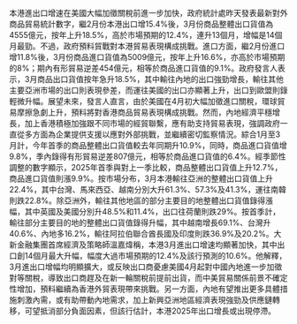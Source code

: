 本港進出口增速在美國大幅加徵關稅前進一步加快，政府統計處昨天發表最新對外商品貿易統計數字，繼2月份本港出口增15.4%後，3月份商品整體出口貨值為4555億元，按年上升18.5%，高於市場預期的12.4%，連升13個月，增幅是14個月最勁。不過，政府預料貿戰對本港貿易表現構成挑戰。進口方面，繼2月份進口增11.8%後，3月份商品進口貨值為5009億元，按年上升16.6%，亦高於市場預期的8%；期內有形貿易逆差454億元，相等於商品進口貨值的9.1%。政府發言人表示，3月商品出口貨值按年急升18.5%，其中輸往內地的出口強勁增長，輸往其他主要亞洲市場的出口則表現參差，而運往美國的出口亦顯著上升，出口到歐盟則錄輕微升幅。展望未來，發言人直言，由於美國在4月初大幅加徵進口關稅，環球貿易摩擦急劇上升，預料將對香港商品貿易表現構成挑戰。然而，內地經濟平穩增長，加上香港積極加強跟不同市場的經貿聯繫，應有助支持貿易表現，強調政府一直從多方面為企業提供支援以應對外部挑戰，並繼續密切監察情況。綜合1月至3月計，今年首季的商品整體出口貨值較去年同期升10.9%，同時，商品進口貨值增9.8%，季內錄得有形貿易逆差807億元，相等於商品進口貨值的6.4%。經季節性調整的數字顯示，2025年首季與對上一季比較，商品整體出口貨值上升12.7%，商品進口貨值則漲9.9%。按市場分布，3月本港輸往亞洲的整體出口貨值上升22.4%，其中台灣、馬來西亞、越南分別大升61.3%、57.3%及41.3%，運往南韓則跌22.8%。除亞洲外，輸往其他地區的部分主要目的地整體出口貨值錄得漲幅，其中英國及美國分別升48.5%和11.4%，出口往荷蘭則跌29%。按首季計，輸往部分主要目的地的整體出口貨值錄得升幅，其中越南增長69.1%、台灣升40.6%、內地多16.2%，輸往阿拉伯聯合酋長國及印度則跌36.9%及20.2%。大新金融集團首席經濟及策略師溫嘉煒稱，本港3月進出口增速均顯著加快，其中出口創14個月最大升幅，幅度大過市場預期的12.4%及該行預測的10.6%。他解釋，3月進出口增幅均明顯擴大，或反映出口商憂慮美國4月起對中國內地進一步加徵對等關稅，導致出口商趕及在新一輪關稅前提前出貨，而中美貿易關係前景不確定性增加，預料繼續為香港外貿表現帶來挑戰。另一方面，內地有望推出更多具體措施刺激內需，或有助帶動內地需求，加上新興亞洲地區經濟表現強勁及供應鏈轉移，可望抵消部分負面因素，但該行估計，本港2025年出口增長或出現停滯。